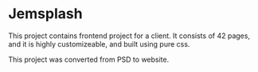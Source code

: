 # Jemsplash

This project contains frontend project for a client. It consists of 42 pages, and it is highly customizeable, and built using pure css.

This project was converted from PSD to website.
